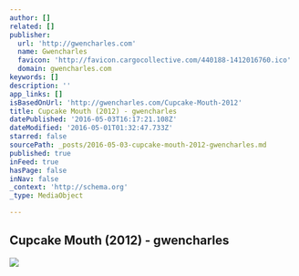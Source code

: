 ```yaml
---
author: []
related: []
publisher:
  url: 'http://gwencharles.com'
  name: Gwencharles
  favicon: 'http://favicon.cargocollective.com/440188-1412016760.ico'
  domain: gwencharles.com
keywords: []
description: ''
app_links: []
isBasedOnUrl: 'http://gwencharles.com/Cupcake-Mouth-2012'
title: Cupcake Mouth (2012) - gwencharles
datePublished: '2016-05-03T16:17:21.108Z'
dateModified: '2016-05-01T01:32:47.733Z'
starred: false
sourcePath: _posts/2016-05-03-cupcake-mouth-2012-gwencharles.md
published: true
inFeed: true
hasPage: false
inNav: false
_context: 'http://schema.org'
_type: MediaObject

---
```

<article style=""><h1>Cupcake Mouth (2012) - gwencharles</h1><img src="http://payload317.cargocollective.com/1/13/440188/8656853/prt_1412546387_2x.png" /></article>